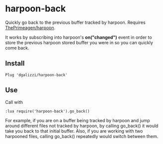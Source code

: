 # harpoon-back

Quickly go back to the previous buffer tracked by harpoon. Requires [ThePrimeagen/harpoon](https://github.com/ThePrimeagen/harpoon).

It works by subscribing into harpoon's **on("changed")** event in order to store the previous harpoon stored buffer you were in so you can quickly come back.

## Install

```
Plug 'dgalizzi/harpoon-back'
```

## Use
Call with
```
:lua require('harpoon-back').go_back()
```
For example, if you are on a buffer being tracked by harpoon and jump around different files not tracked by harpoon, by calling go_back() it would take you back to that initial buffer. Also, if you are working with two harpooned files, calling go_back() repeatedly would switch between them.

